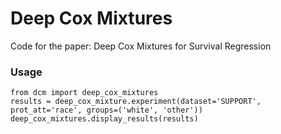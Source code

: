 # Deep Cox Mixtures

Code for the paper: Deep Cox Mixtures for Survival Regression

### Usage
```
from dcm import deep_cox_mixtures
results = deep_cox_mixture.experiment(dataset='SUPPORT', prot_att='race', groups=('white', 'other'))
deep_cox_mixtures.display_results(results)
```
